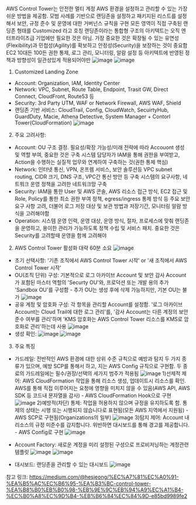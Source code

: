 AWS Control Tower는 안전한 멀티 계정 AWS 환경을 설정하고 관리할 수 있는 가장 쉬운 방법을 제공함. 모범 사례를 기반으로 랜딩존을 설정하고 패키지된 리스트를 설정해서 보안, 규정 준수 및 운영에 대한 거버넌스 규칙을 구현
모든 영역이 직접 구축된 랜딩존 형태를 Customized 라고 호칭
랜딩존이라는 통합형 구조의 아키텍트는 오직 엔터프라이즈급 기업에만 필요한 것은 아님. 가장 중요한 것은 확장될 수 있는 유연성(Flexibility)과 민첩성(Agility)를 확보하고 안정성(Security)을 보장하는 것이 중요함
EC2 10대든 100든 권한 통제, 로그 관리, 모니터링, 알람 설정 등 아키텍트에 반영된 정책과 방향성이 일관성있게 적용되어야만
![image](https://github.com/jaehwanjoa/jae_aws/assets/90813478/fa1897b4-a002-427f-8ebe-07d559c818d5)
![image](https://github.com/jaehwanjoa/jae_aws/assets/90813478/bf1c27ba-c6fc-445a-b13f-39b40e95178e)

1. Customized Landing Zone
- Account: Organization, IAM, Identity Center
- Network: VPC, Subnet, Route Table, Endpoint, Trasit GW, Direct Connect, CloudFront, Route53 등
- Security: 3rd Party UTM, WAF or Network Firewall, AWS WAF, Shield
- 랜딩존 기반 서비스: CloudTrail, Config, CloudWatch, SecuirtyHub, GuardDuty, Macie, Athena Detective, System Manager + Contorl Tower(CloudFormation)
![image](https://github.com/jaehwanjoa/jae_aws/assets/90813478/a5055914-d7e3-4d34-b14c-3f3bd3e81d3b)

2. 주요 고려사항:
- Account: OU 구조 결정. 필요성/확장 가능성/미래 전략에 따라 Accouont 생성 및 역할 부여, 중요한 것은 구축 시스템 담당자가 IAM을 통해 권한을 부여받고, Action을 수행하는 실질적 업무와 연계하여 구축하는 것(권한 통제 핵심)
- Network: 인터넷 통신, VPN, 온프렘 서비스, 보안 솔루션등 VPC subnet routing, CIDR 크기, DNS 구조, VPC간 통신 방안 등 구축 시스템의 요구사항, 네트워크 운영 정책을 고려한 네트워크망 구축
- Security: IAM을 통한 User 및 AWS 콘솔, AWS 리소스 접근 방식, EC2 접근 및 Role, Policy를 통한 최소 권한 부여 정책, egress/ingress 통제 방식 등 주요 보안 요구 사항 고려, 더불어 로그 저장 대상 및 보관 방법과 저장기간, 모니터링 알람 방식을 고려해야함
- Operation: 시스템 운영 인력, 운영 대상, 운영 방식, 절차, 프로세스에 맞춰 랜딩존을 운영하고, 용이한 관리가 가능하도록 정책 수립 및 서비스 패치. 중요한 것은 Security를 고려할때 운영을 함께 고려해야

2. AWS Control Tower 활성화
대략 60분 소요
![image](https://github.com/jaehwanjoa/jae_aws/assets/90813478/2239eba3-0be9-449d-a125-8b28bf2657cf)
- 초기 선택사항: '기존 조직에서 AWS Control Tower 시작' or '새 조직에서 AWS Control Tower 시작'
- OU(조직 단위) 구성: 기본적으로 로그 아카이브 Account 및 보안 감사 Account가 포함된 마스터 역할의 'Securty OU'와, 프로덕션 또는 개발 용의 추가 'Sandbox OU'를 구성함 - 추가 OU는 생성 후에 삭제 가능하지만, 기본 OU는 불가
![image](https://github.com/jaehwanjoa/jae_aws/assets/90813478/97edb6fc-8d68-4bce-9225-d61c1b0fdfe3)
- 공유 계정 및 암호화 구성: 각 항목을 관리할 Account를 설정함. '로그 아카이브 Account는 Cloud Trail에 대한 로그 관리'를, '감사 Account는 다른 계정의 보안 준수 여부를 관리'하며 'KMS 암호화는 AWS Control Tower 리소스를 KMS로 암호화로 관리'하는데 사용
![image](https://github.com/jaehwanjoa/jae_aws/assets/90813478/2d601c1b-2c9a-431a-af57-63067ef967a3)
- 생성 확인:
![image](https://github.com/jaehwanjoa/jae_aws/assets/90813478/93a769d0-d02d-4a09-bdc8-75679bb26393)
![image](https://github.com/jaehwanjoa/jae_aws/assets/90813478/68595c71-3a17-4ee3-b43f-339ede10c2ca)

3. 주요 특징
- 가드레일: 전반적인 AWS 환경에 대한 상위 수준 규칙으로 예방과 탐지 두 가지 종류가 있으며, 예방 SCP를 통해서 하고, 지는 AWS Config 규칙으로 구현함. 두 종료의 가드레일에는 필수/권장/선택의 세가지 범주가 적용됨
![image](https://github.com/jaehwanjoa/jae_aws/assets/90813478/42007e32-b13e-4f6d-ada2-4c142cab5c58)
1)선제적 제어: AWS CloudFormation 작업을 통해 리소스 생성, 업데이트시 리소스를 확인. AWS를 통해 직접 이루어지는 요청에 영향을 미치지 않을 수 있음(AWS API, AWS SDK 등 코드내 문자열을 감사) - AWS CloudFormation Hook으로 구현
![image](https://github.com/jaehwanjoa/jae_aws/assets/90813478/6ac28d8b-5ea5-4a27-b239-291e262c3793)
2)예방적(차단) 통제: 작업을 허용하지 않으며 규정을 유지하도록 함. 통제의 상태는 시행 또는 시행되지 않습니다로 표현됨(모든 AWS 지역에서 지원됨) - AWS SCP로 구현됨(Organizations의 일부)
![image](https://github.com/jaehwanjoa/jae_aws/assets/90813478/49d39f12-2f4c-4f85-bb24-efc514d14a28)
3)탐지 제어: Account 내 리소스의 규정 미준수를 감지합니다. 위반하면 대시보드를 통해 경고를 제공합니다. - AWS Config로 구현
![image](https://github.com/jaehwanjoa/jae_aws/assets/90813478/450ac798-2b05-4ffa-ba36-2d0bf3928b2f)
    
- Account Factory: 새로운 계정을 미리 설정된 구성으로 프로비저닝하는 계정관련 템플릿
![image](https://github.com/jaehwanjoa/jae_aws/assets/90813478/32f7d69a-afee-4aa9-8b2e-3a7bc6f5dde2)
![image](https://github.com/jaehwanjoa/jae_aws/assets/90813478/d2fc65e9-e07f-4428-9fc3-f2413c15b9e5)
- 대시보드: 랜딩존을 관리할 수 있는 대시보드
![image](https://github.com/jaehwanjoa/jae_aws/assets/90813478/6701ecc5-cefb-48f0-983b-a690a0b336df)



참고 링크: https://medium.com/@hesjeong/%EC%A7%81%EC%A0%91-%EA%B5%AC%EC%B6%95-%EA%B3%BC-control-tower-%EA%B8%B0%EB%B0%98-%EB%9E%9C%EB%94%A9%EC%A1%B4-%EC%B0%A8%EC%9D%B4-%EB%B6%84%EC%84%9D-e85bd9989fe2
